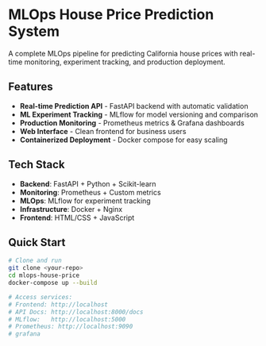 #  MLOps House Price Prediction System

A complete MLOps pipeline for predicting California house prices with real-time monitoring, experiment tracking, and production deployment.

##  Features

- **Real-time Prediction API** - FastAPI backend with automatic validation
- **ML Experiment Tracking** - MLflow for model versioning and comparison  
- **Production Monitoring** - Prometheus metrics & Grafana dashboards
- **Web Interface** - Clean frontend for business users
- **Containerized Deployment** - Docker compose for easy scaling

##  Tech Stack

- **Backend**: FastAPI + Python + Scikit-learn
- **Monitoring**: Prometheus + Custom metrics
- **MLOps**: MLflow for experiment tracking
- **Infrastructure**: Docker + Nginx
- **Frontend**: HTML/CSS + JavaScript

##  Quick Start

```bash
# Clone and run
git clone <your-repo>
cd mlops-house-price
docker-compose up --build

# Access services:
# Frontend: http://localhost
# API Docs: http://localhost:8000/docs  
# MLflow:   http://localhost:5000
# Prometheus: http://localhost:9090
# grafana 